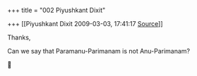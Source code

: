 +++
title = "002 Piyushkant Dixit"

+++
[[Piyushkant Dixit	2009-03-03, 17:41:17 [Source](https://groups.google.com/g/bvparishat/c/fyilCxO8hAg)]]



Thanks,

Can we say that Paramanu-Parimanam is not Anu-Parimanam?




